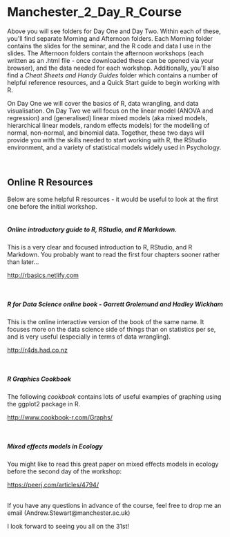 # Manchester_2_Day_R_Course

Above you will see folders for Day One and Day Two.  Within each of these, you'll find separate Morning and Afternoon folders.  Each Morning folder contains the slides for the seminar, and the R code and data I use in the slides.  The Afternoon folders contain the afternoon workshops (each written as an .html file - once downloaded these can be opened via your browser), and the data needed for each workshop. Additionally, you'll also find a _Cheat Sheets and Handy Guides_ folder which contains a number of helpful reference resources, and a Quick Start guide to begin working with R.

On Day One we will cover the basics of R, data wrangling, and data visualisation. On Day Two we will focus on the linear model (ANOVA and regression) and (generalised) linear mixed models (aka mixed models, hierarchical linear models, random effects models) for the modelling of normal, non-normal, and binomial data.  Together, these two days will provide you with the skills needed to start working with R, the RStudio environment, and a variety of statistical models widely used in Psychology.

<br>

## Online R Resources

Below are some helpful R resources - it would be useful to look at the first one before the initial workshop.
<br><br>

##### Online introductory guide to R, RStudio, and R Markdown.
This is a very clear and focused introduction to R, RStudio, and R Markdown.  You probably want to read the first four chapters sooner rather than later...

http://rbasics.netlify.com

<br>

##### R for Data Science online book - Garrett Grolemund and Hadley Wickham
This is the online interactive version of the book of the same name.  It focuses more on the data science side of things than on statistics per se, and is very useful (especially in terms of data wrangling).

http://r4ds.had.co.nz

<br>

##### R Graphics Cookbook
The following _cookbook_ contains lots of useful examples of graphing using the ggplot2 package in R. 

http://www.cookbook-r.com/Graphs/

<br>

##### Mixed effects models in Ecology
You might like to read this great paper on mixed effects models in ecology before the second day of the workshop:

https://peerj.com/articles/4794/

<br>
If you have any questions in advance of the course, feel free to drop me an email (Andrew.Stewart@manchester.ac.uk)

I look forward to seeing you all on the 31st!
